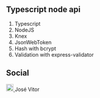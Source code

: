 ## Typescript node api

1. Typescript
2. NodeJS
3. Knex
4. JsonWebToken
5. Hash with bcrypt
6. Validation with express-validator

## Social 

<a href="https://www.linkedin.com/in/josé-vitor-08188320a/" target="_blank">
<img src="https://img.shields.io/badge/LinkedIn-0077B5?style=for-the-badge&logo=linkedin&logoColor=white" height="20"/> <a />  José Vitor </li>

